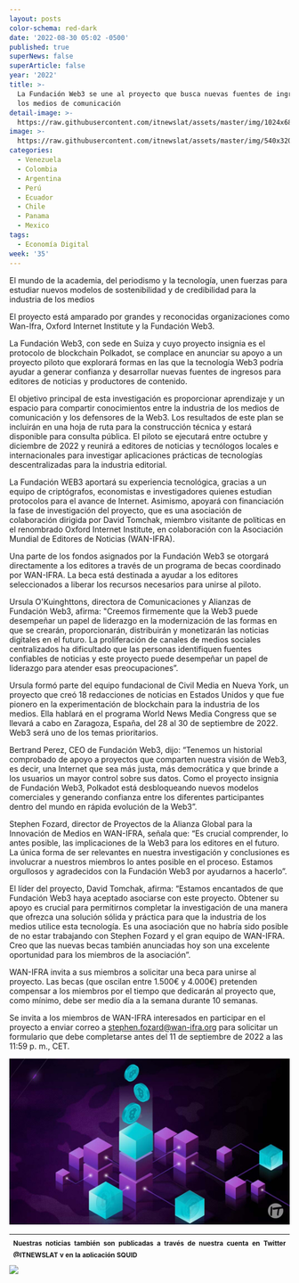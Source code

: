 ```yaml
---
layout: posts
color-schema: red-dark
date: '2022-08-30 05:02 -0500'
published: true
superNews: false
superArticle: false
year: '2022'
title: >-
  La Fundación Web3 se une al proyecto que busca nuevas fuentes de ingresos para
  los medios de comunicación
detail-image: >-
  https://raw.githubusercontent.com/itnewslat/assets/master/img/1024x680/finanzas-bitcoin-g.jpg
image: >-
  https://raw.githubusercontent.com/itnewslat/assets/master/img/540x320/finanzas-bitcoin-p.jpg
categories:
  - Venezuela
  - Colombia
  - Argentina
  - Perú
  - Ecuador
  - Chile
  - Panama
  - Mexico
tags:
  - Economía Digital
week: '35'
---
```

El mundo de la academia, del periodismo y la tecnología, unen fuerzas para estudiar nuevos modelos de sostenibilidad y de credibilidad para la industria de los medios

El proyecto está amparado por grandes y reconocidas organizaciones como Wan-Ifra, Oxford Internet Institute y la Fundación Web3.
 
La Fundación Web3, con sede en Suiza y cuyo proyecto insignia es el protocolo de blockchain Polkadot, se complace en anunciar su apoyo a un proyecto piloto que explorará formas en las que la tecnología Web3 podría ayudar a generar confianza y desarrollar nuevas fuentes de ingresos para editores de noticias y productores de contenido.
 
El objetivo principal de esta investigación es proporcionar aprendizaje y un espacio para compartir conocimientos entre la industria de los medios de comunicación y los defensores de la Web3. Los resultados de este plan se incluirán en una hoja de ruta para la construcción técnica y estará disponible para consulta pública. El piloto se ejecutará entre octubre y diciembre de 2022 y reunirá a editores de noticias y tecnólogos locales e internacionales para investigar aplicaciones prácticas de tecnologías descentralizadas para la industria editorial.
 
La Fundación WEB3 aportará su experiencia tecnológica, gracias a un equipo de criptógrafos, economistas e investigadores quienes estudian protocolos para el avance de Internet. Asimismo, apoyará con financiación la fase de investigación del proyecto, que es una asociación de colaboración dirigida por David Tomchak, miembro visitante de políticas en el renombrado Oxford Internet Institute, en colaboración con la Asociación Mundial de Editores de Noticias (WAN-IFRA).
 
Una parte de los fondos asignados por la Fundación Web3 se otorgará directamente a los editores a través de un programa de becas coordinado por WAN-IFRA. La beca está destinada a ayudar a los editores seleccionados a liberar los recursos necesarios para unirse al piloto.
 
Ursula O'Kuinghttons, directora de Comunicaciones y Alianzas de Fundación Web3, afirma: "Creemos firmemente que la Web3 puede desempeñar un papel de liderazgo en la modernización de las formas en que se crearán, proporcionarán, distribuirán y monetizarán las noticias digitales en el futuro. La proliferación de canales de medios sociales centralizados ha dificultado que las personas identifiquen fuentes confiables de noticias y este proyecto puede desempeñar un papel de liderazgo para atender esas preocupaciones”.
 
Ursula formó parte del equipo fundacional de Civil Media en Nueva York, un proyecto que creó 18 redacciones de noticias en Estados Unidos y que fue pionero en la experimentación de blockchain para la industria de los medios. Ella hablará en el programa World News Media Congress que se llevará a cabo en Zaragoza, España, del 28 al 30 de septiembre de 2022. Web3 será uno de los temas prioritarios.
 
Bertrand Perez, CEO de Fundación Web3, dijo: “Tenemos un historial comprobado de apoyo a proyectos que comparten nuestra visión de Web3, es decir, una Internet que sea más justa, más democrática y que brinde a los usuarios un mayor control sobre sus datos. Como el proyecto insignia de Fundación Web3, Polkadot está desbloqueando nuevos modelos comerciales y generando confianza entre los diferentes participantes dentro del mundo en rápida evolución de la Web3”.
 
Stephen Fozard, director de Proyectos de la Alianza Global para la Innovación de Medios en WAN-IFRA, señala que: “Es crucial comprender, lo antes posible, las implicaciones de la Web3 para los editores en el futuro. La única forma de ser relevantes en nuestra investigación y conclusiones es involucrar a nuestros miembros lo antes posible en el proceso. Estamos orgullosos y agradecidos con la Fundación Web3 por ayudarnos a hacerlo”.
 
El líder del proyecto, David Tomchak, afirma: “Estamos encantados de que Fundación Web3 haya aceptado asociarse con este proyecto. Obtener su apoyo es crucial para permitirnos completar la investigación de una manera que ofrezca una solución sólida y práctica para que la industria de los medios utilice esta tecnología. Es una asociación que no habría sido posible de no estar trabajando con Stephen Fozard y el gran equipo de WAN-IFRA. Creo que las nuevas becas también anunciadas hoy son una excelente oportunidad para los miembros de la asociación”.
 
WAN-IFRA invita a sus miembros a solicitar una beca para unirse al proyecto. Las becas (que oscilan entre 1.500€ y 4.000€) pretenden compensar a los miembros por el tiempo que dedicarán al proyecto que, como mínimo, debe ser medio día a la semana durante 10 semanas.
 
Se invita a los miembros de WAN-IFRA interesados en participar en el proyecto a enviar correo a stephen.fozard@wan-ifra.org para solicitar un formulario que debe completarse antes del 11 de septiembre de 2022 a las 11:59 p. m., CET.

![](https://raw.githubusercontent.com/itnewslat/assets/master/img/540x320/finanzas-bitcoin-p.jpg)

<table style="height: 42px;" width="569">
<tbody>
<tr>
<td style="text-align: justify;"><sub><strong>Nuestras noticias también son publicadas a través de nuestra cuenta en Twitter <a href="https://twitter.com/itnewslat?lang=es">@ITNEWSLAT</a> y en la aplicación <a href="https://squidapp.co/en/">SQUID</a></strong></sub></td>
</tr>
</tbody>
</table>

<img src="https://tracker.metricool.com/c3po.jpg?hash=56f88a41e39ab42c063cc51676587a04"/>